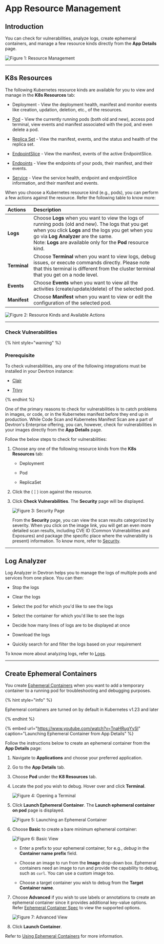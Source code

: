 # App Resource Management

## Introduction

You can check for vulnerabilities, analyze logs, create ephemeral containers, and manage a few resource kinds directly from the **App Details** page.

![Figure 1: Resource Management](https://devtron-public-asset.s3.us-east-2.amazonaws.com/images/creating-application/app-details/resource-management.jpg)

---
## K8s Resources

The following Kubernetes resource kinds are available for you to view and manage in the **K8s Resources** tab:

* Deployment - View the deployment health, manifest and monitor events like creation, updation, deletion, etc., of the resources.

* [Pod](../../reference/glossary.md#pod) - View the currently running pods (both old and new), access pod terminal, view events and manifest associated with the pod, and even delete a pod. 

* [Replica Set](../../reference/glossary.md#replicaset) - View the manifest, events, and the status and health of the replica set. 

* [EndpointSlice](../../reference/glossary.md#endpointslice) - View the manifest, events of the active EndpointSlice. 

* [Endpoints](../../reference/glossary.md#endpoints) - View the endpoints of your pods, their manifest, and their events.

* [Service](../../reference/glossary.md#service) - View the service health, endpoint and endpointSlice information, and their manifest and events.

When you choose a Kubernetes resource kind (e.g., pods), you can perform a few actions against the resource. Refer the following table to know more: 

| **Actions** |**Description**|
|:------------- |:--------------| 
| **Logs** | Choose **Logs** when you want to view the logs of running pods (old and new). The logs that you get when you click **Logs** and the logs you get when you go via **Log Analyzer** are the same. <br /> Note: **Logs** are available only for the **Pod** resource kind. | 
| **Terminal** | Choose **Terminal** when you want to view logs, debug issues, or execute commands directly. Please note that this terminal is different from the cluster terminal that you get on a node level. | 
| **Events** | Choose **Events** when you want to view all the activities (create/update/delete) of the selected pod. | 
| **Manifest** | Choose **Manifest** when you want to view or edit the configuration of the selected pod. | 

![Figure 2: Resource Kinds and Available Actions](https://devtron-public-asset.s3.us-east-2.amazonaws.com/images/creating-application/app-details/available-actions.jpg)

---
### Check Vulnerabilities

{% hint style="warning" %}

### Prerequisite

To check vulnerabilities, any one of the following integrations must be installed in your Devtron instance:

* [Clair](../../user-guide/integrations/vulnerability-scanning/clair.md) 

* [Trivy](../../user-guide/integrations/vulnerability-scanning/trivy.md) 

{% endhint %}

One of the primary reasons to check for vulnerabilities is to catch problems in images, or code, or in the Kubernetes manifest before they end up in production. While Code Scan and Kubernetes Manifest Scan are a part of Devtron's Enterprise offering, you can, however, check for vulnerabilities in your images directly from the **App Details** page.

Follow the below steps to check for vulnerabilities: 

1. Choose any one of the following resource kinds from the **K8s Resources** tab: 

    * Deployment

    * Pod

    * ReplicaSet

2. Click the (**&#8942;**) icon against the resource. 

3. Click **Check Vulnerabilities**. The **Security** page will be displayed.

    ![Figure 3: Security Page](https://devtron-public-asset.s3.us-east-2.amazonaws.com/images/creating-application/app-details/security-page.jpg)

    From the **Security** page, you can view the scan results categorized by severity. When you click on the image link, you will get an even more detailed scan results, including CVE ID (Common Vulnerabilities and Exposures) and package (the specific place where the vulnerability is present) information. To know more, refer to [Security](../../user-guide/security-features.md).

---
## Log Analyzer 

Log Analyzer in Devtron helps you to manage the logs of multiple pods and services from one place. You can then: 

* Stop the logs

* Clear the logs

* Select the pod for which you'd like to see the logs

* Select the container for which you'd like to see the logs

* Decide how many lines of logs are to be displayed at once 

* Download the logs

* Quickly search for and filter the logs based on your requirement

To know more about analyzing logs, refer to [Logs](../resource-browser/pods.md#logs).

---

## Create Ephemeral Containers 

You create [Ephemeral Containers](https://kubernetes.io/docs/concepts/workloads/pods/ephemeral-containers/) when you want to add a temporary container to a running pod for troubleshooting and debugging purposes. 

{% hint style="info" %}

Ephemeral containers are turned on by default in Kubernetes v1.23 and later

{% endhint %}

{% embed url="https://www.youtube.com/watch?v=TnaHRugYvSI" caption="Launching Ephemeral Container from App Details" %}

Follow the instructions below to create an ephemeral container from the **App Details** page:

1. Navigate to **Applications** and choose your preferred application.

2. Go to the **App Details** tab.

3. Choose **Pod** under the **K8 Resources** tab.

4. Locate the pod you wish to debug. Hover over and click **Terminal**.

    ![Figure 4: Opening a Terminal](https://devtron-public-asset.s3.us-east-2.amazonaws.com/images/debugging-deployment-and-monitoring/terminal.jpg)

5. Click **Launch Ephemeral Container**. The **Launch ephemeral container on pod** page is displayed.

    ![Figure 5: Launching an Ephemeral Container](https://devtron-public-asset.s3.us-east-2.amazonaws.com/images/debugging-deployment-and-monitoring/launch-ec-new.jpg)

6. Choose **Basic** to create a bare minimum ephemeral container: 

    ![Figure 6: Basic View](https://devtron-public-asset.s3.us-east-2.amazonaws.com/images/debugging-deployment-and-monitoring/basic.jpg)

    * Enter a prefix to your ephemeral container, for e.g., *debug* in the **Container name prefix** field.

    * Choose an image to run from the **Image** drop-down box. Ephemeral containers need an image to run and provide the capability to debug, such as `curl`. You can use a custom image too.
    
    * Choose a target container you wish to debug from the **Target Container name**. 

7. Choose **Advanced** if you wish to use labels or annotations to create an ephemeral container since it provides additional key-value options. Refer [Ephemeral Container Spec](https://kubernetes.io/docs/reference/generated/kubernetes-api/v1.28/#ephemeralcontainer-v1-core) to view the supported options.

    ![Figure 7: Advanced View](https://devtron-public-asset.s3.us-east-2.amazonaws.com/images/debugging-deployment-and-monitoring/advanced.jpg)
    
8. Click **Launch Container**.

Refer to [Using Ephemeral Containers](ephemeral-containers.md) for more information.
